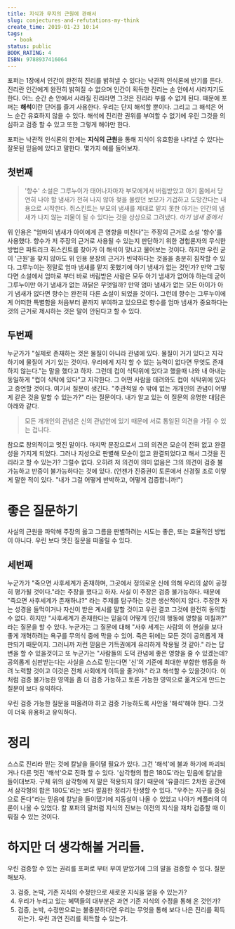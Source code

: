 ```yaml
---
title: 지식과 무지의 근원에 관해서
slug: conjectures-and-refutations-my-think
create_time: 2019-01-23 10:14
tags:
  - book
status: public
BOOK_RATING: 4
ISBN: 9788937416064
---
```


<!-- 포퍼책은 재미있다.(개인적으로 1장의 압권은 포퍼가 정보의 근원을 찾으려는 경험주의자를 반박하는 과정이었다.) 포퍼책은 재미도 재미지만 더 생각할 과제를 준다는 점에서 매우 훌륭하다.  -->

포퍼는 1장에서 인간이 완전히 진리를 밝혀낼 수 있다는 낙관적 인식론에 반기를 든다. 진리란 인간에게 완전히 밝혀질 수 없으며 인간이 획득한 진리는 손 안에서 사라지기도 한다. 어느 순간 손 안에서 사라질 진리라면 그것은 진리라 부를 수 없게 된다. 때문에 포퍼는 **해석**이란 단어를 즐겨 사용한다. 우리는 단지 해석할 뿐이다. 그리고 그 해석은 어느 순간 유효하지 않을 수 있다. 해석에 진리란 권위를 부여할 수 없기에 우린 그것을 의심하고 검증 할 수 있고 또한 그렇게 해야만 한다. 

포퍼는 낙관적 인식론의 한계는 **지식의 근원**을 통해 지식이 유효함을 나타낼 수 있다는 잘못된 믿음에 있다고 말한다. 몇가지 예를 들어보자. 

## 첫번째

  >'향수' 소설은 그루누이가 태어나자마자 부모에게서 버림받았고 아기 몸에서 당연히 나야 할 냄새가 전혀 나지 않아 젖을 물렸던 보모가 기겁하고 도망간다는 내용으로 시작한다. 쥐스킨트는 부모의 냄새를 제대로 맡지 못한 아기는 인간의 냄새가 나지 않는 괴물이 될 수 있다는 것을 상상으로 그려냈다. <cite>아기 냄새 중에서</cite>

위 인용은 "엄마의 냄새가 아이에게 큰 영향을 미친다"는 주장의 근거로 소설 '향수'를 사용했다. 향수가 저 주장의 근거로 사용될 수 있는지 판단하기 위한 경험론자의 무식한 방법은 파트리크 쥐스킨트를 찾아가 이 해석이 맞냐고 물어보는 것이다. 하지만 우린 굳이 '근원'을 찾지 않아도 위 인용 문장의 근거가 빈약하다는 것을을 충분히 짐작할 수 있다. 그루누이는 정말로 엄마 냄새를 맡지 못했기에 아기 냄새가 없는 것인가? 만약 그렇다면 소설에서 엄마로 부터 바로 버림받은 사람은 모두 아기 냄새가 없어야 하는데 굳이 그루누이만 아기 냄새가 없는 까닭은 무엇일까? 만약 엄마 냄새가 없는 모든 아이가 아기 냄새가 없다면 향수는 완전히 다른 소설이 되었을 것이다. 그런데 향수는 그루누이에게 어떠한 특별함을 처음부터 끝까지 부여하고 있으므로 향수를 엄마 냄새가 중요하다는 것의 근거로 제시하는 것은 말이 안된다고 할 수 있다.

## 두번째
누군가가 "실제로 존재하는 것은 물질이 아니라 관념에 있다. 물질이 거기 있다고 지각하기에 물질이 거기 있는 것이다. 우리에게 지각 할 수 있는 능력이 없다면 무엇도 존재하지 않는다."는 말을 했다고 하자. 그런데 컵이 식탁위에 있다고 했을때 나와 내 아내는 동일하게 "컵이 식탁에 있다"고 지각한다. 그 어떤 사람을 데려와도 컵이 식탁위에 있다고 증언할 것이다. 여기서 질문이 생긴다. "주관적일 수 밖에 없는 개개인의 관념이 어떻게 같은 것을 말할 수 있는가?" 라는 질문이다. 내가 알고 있는 이 질문의 유명한 대답은 아래와 같다. 
  >모든 개개인의 관념은 신의 관념안에 있기 때문에 서로 통일된 의견을 가질 수 있는 겁니다. 

참으로 창의적이고 멋진 말이다. 마지막 문장으로서 그의 의견은 모순이 전혀 없고 완결성을 가지게 되었다. 그러나 지성으로 판별해 모순이 없고 완결되었다고 해서 그것을 진리라고 할 수 있는가? 그럴수 없다. 오히려 저 의견이 의미 없음은 그의 의견이 검증 불가능하고 반증이 불가능하다는 것에 있다. (언젠가 진중권이 토론에서 신경질 조로 이렇게 말한 적이 있다. "내가 그걸 어떻게 반박하고, 어떻게 검증합니까!")

# 좋은 질문하기
사실의 근원을 파악해 주장의 옳고 그름을 판별하려는 시도는 좋은, 또는 효율적인 방법이 아니다. 우린 보다 멋진 질문을 떠올릴 수 있다.

## 세번째 
누군가가 "죽으면 사후세계가 존재하며, 그곳에서 정의로운 신에 의해 우리의 삶이 공정히 평가될 것이다."라는 주장을 했다고 하자. 사실 이 주장은 검증 불가능하다. 때문에 "죽으면 사후세계가 존재하냐?" 라는 주제를 탐구하는 것은 생산적이지 않다. 주장한 자는 성경을 들먹이거나 자신이 받은 계시를 말할 것이고 우린 결코 그것에 완전히 동의할 수 없다. 하지만 "사후세계가 존재한다는 믿음이 어떻게 인간의 행동에 영향을 미칠까?" 라는 질문을 할 수 있다. 누군가는 그 질문에 대해 "사후 세계는 사람의 이 현실을 보다 좋게 개혁하려는 욕구를 무의식 중에 막을 수 있어. 죽은 뒤에는 모든 것이 공의롭게 재판되기 때문이지. 그러니까 저런 믿음은 기득권에게 유리하게 작용될 것 같아." 라는 답변을 할 수 있을것이고 또 누군가는 "사람들의 도덕 관념에 좋은 영향을 줄 수 있겠는데? 공의롭게 심판받는다는 사실을 스스로 믿는다면 '신'의 기준에 최대한 부합한 행동을 하려 노력할 것이고 이것은 전체 사회에게 이득을 줄거야." 라고 해석할 수 있을것이다. 이처럼 검증 불가능한 영역을 좀 더 검증 가능하고 토론 가능한 영역으로 옮겨오게 만드는 질문이 보다 유익하다. 

<!-- 여기서 난 한가지를 언급해야만 하는데, 더욱 중요한 것은 사실의 참과 거짓보다 **해석**에 있다는 것이다.  -->
우린 검증 가능한 질문을 떠올려야 하고 검증 가능하도록 사안을 '해석'해야 한다. 그것이 더욱 유용하고 유익하다. 

# 정리
스스로 진리라 믿는 것에 칼날을 들이댈 필요가 있다. 그건 '해석'에 불과 하기에 파괴되거나 다른 멋진 '해석'으로 진화 할 수 있다. '삼각형의 합은 180도'라는 믿음에 칼날을 들이대보자. 구체 위의 삼각형에 저 말은 적용되지 않기 때문에 '유클리드 2차원 공간에서 삼각형의 합은 180도'라는 보다 깔끔한 정리가 탄생할 수 있다. "우주는 지구를 중심으로 돈다"라는 믿음에 칼날을 들이댔기에 지동설이 나올 수 있었고 나아가 케플러의 이론이 나올 수 있었다. 칼 포퍼의 말처럼 지식의 진보는 이전의 지식을 재차 검증할 때 이뤄질 수 있는 것이다.

# 하지만 더 생각해볼 거리들.
우린 검증할 수 있는 권리를 포퍼로 부터 부여 받았기에 그의 말을 검증할 수 있다. 질문해보자.

3. 검증, 논박, 기존 지식의 수정만으로 새로운 지식을 얻을 수 있는가?
4. 우리가 누리고 있는 혜택들의 대부분은 과연 기존 지식의 수정을 통해 온 것인가? 
5. 검증, 논박, 수정만으로는 불충분하다면 우리는 무엇을 통해 보다 나은 진리를 획득하는가. 우린 과연 진리를 획득할 수 있는가.


